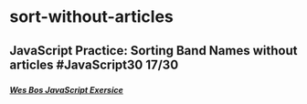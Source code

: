 # sort-without-articles
## JavaScript Practice: Sorting Band Names without articles  #JavaScript30 17/30
### 
##### [Wes Bos JavaScript Exersice](https://javascript30.com/)

